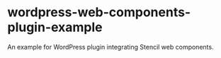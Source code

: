 # wordpress-web-components-plugin-example
An example for WordPress plugin integrating Stencil web components.
